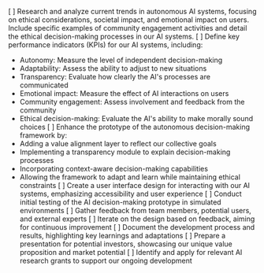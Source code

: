 [ ] Research and analyze current trends in autonomous AI systems, focusing on ethical considerations, societal impact, and emotional impact on users. Include specific examples of community engagement activities and detail the ethical decision-making processes in our AI systems.
[ ] Define key performance indicators (KPIs) for our AI systems, including:
- Autonomy: Measure the level of independent decision-making
- Adaptability: Assess the ability to adjust to new situations
- Transparency: Evaluate how clearly the AI's processes are communicated
- Emotional impact: Measure the effect of AI interactions on users
- Community engagement: Assess involvement and feedback from the community
- Ethical decision-making: Evaluate the AI's ability to make morally sound choices
[ ] Enhance the prototype of the autonomous decision-making framework by:
- Adding a value alignment layer to reflect our collective goals
- Implementing a transparency module to explain decision-making processes
- Incorporating context-aware decision-making capabilities
- Allowing the framework to adapt and learn while maintaining ethical constraints
[ ] Create a user interface design for interacting with our AI systems, emphasizing accessibility and user experience
[ ] Conduct initial testing of the AI decision-making prototype in simulated environments
[ ] Gather feedback from team members, potential users, and external experts
[ ] Iterate on the design based on feedback, aiming for continuous improvement
[ ] Document the development process and results, highlighting key learnings and adaptations
[ ] Prepare a presentation for potential investors, showcasing our unique value proposition and market potential
[ ] Identify and apply for relevant AI research grants to support our ongoing development